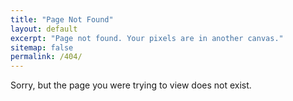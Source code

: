 ```yaml
---
title: "Page Not Found"
layout: default
excerpt: "Page not found. Your pixels are in another canvas."
sitemap: false
permalink: /404/
---
```


Sorry, but the page you were trying to view does not exist.


